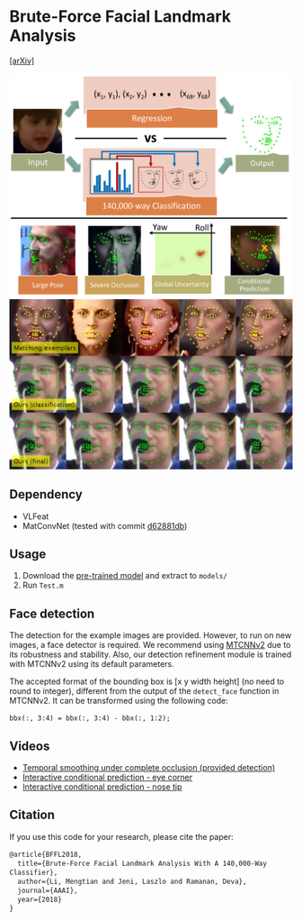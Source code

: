 # Brute-Force Facial Landmark Analysis

[[arXiv]](https://arxiv.org/abs/1802.01777)

<img alt="Teaser" src="doc/Teaser4.png" width="600px">
<img alt="Visual" src="doc/vis.png" width="600px">

## Dependency
* VLFeat
* MatConvNet (tested with commit [d62881db](https://github.com/vlfeat/matconvnet/tree/d62881dbb587e4d5ed6750549b6a6b3f7559c84f))

## Usage
1. Download the [pre-trained model](https://drive.google.com/file/d/1oTRRsYseMnIXWiBR-OODuYm1I3NgdDvQ/view?usp=sharing) and extract to `models/`
2. Run `Test.m`

## Face detection

The detection for the example images are provided. However, to run on new images, a face detector is required. We recommend using [MTCNNv2](https://kpzhang93.github.io/MTCNN_face_detection_alignment/) due to its robustness and stability. Also, our detection refinement module is trained with MTCNNv2 using its default parameters.

The accepted format of the bounding box is [x y width height] (no need to round to integer), different from the output of the `detect_face` function in MTCNNv2. It can be transformed using the following code:

```
bbx(:, 3:4) = bbx(:, 3:4) - bbx(:, 1:2);
```

## Videos
* [Temporal smoothing under complete occlusion (provided detection)](doc/HMM.mp4)
* [Interactive conditional prediction - eye corner](doc/Interactive-Eye.mp4)
* [Interactive conditional prediction - nose tip](doc/Interactive-Nose.mp4)


## Citation
If you use this code for your research, please cite the paper:

```
@article{BFFL2018,
  title={Brute-Force Facial Landmark Analysis With A 140,000-Way Classifier},
  author={Li, Mengtian and Jeni, Laszlo and Ramanan, Deva},
  journal={AAAI},
  year={2018}
}
```